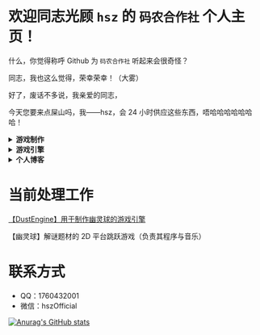 # 欢迎同志光顾 `hsz` 的 `码农合作社` 个人主页！

什么，你觉得称呼 Github 为 `码农合作社` 听起来会很奇怪？

同志，我也这么觉得，荣幸荣幸！（大雾）

好了，废话不多说，我亲爱的同志，

今天您要来点屎山吗，我——hsz，会 24 小时供应这些东西，唔哈哈哈哈哈哈哈！

<details>
 <summary><strong> 游戏制作 </strong></summary>

- [【AdenClient】由 CardinalProject 设定集 为蓝本而预计进行长期开发的项目](https://github.com/cardinaldevgroup/AdenClient)
  
- [【SandboxSample】尝试使用 EtherEngine 制作的 2D 沙盒示例游戏](https://github.com/EtherProject/EtherWorkCollection/tree/main/SandboxSample)  

- [【坦克大战】初学 EtherEngine 时模仿制作的游戏](https://github.com/EtherProject/EtherWorkCollection/tree/main/%E5%9D%A6%E5%85%8B%E5%A4%A7%E6%88%98)
  
</details>

<details>
  <summary><strong> 游戏引擎 </strong></summary>
  
- [【EtherEngineX】将 SDL 封装为 lua 层 API 的游戏引擎](https://github.com/EtherProject/EtherEngineX)
  
- [【炮灰引擎】高二时所编写的首个"引擎"(黑历史)](https://github.com/hszOfficial-16/CannonFodder)
  
</details>

<details>
  <summary><strong> 个人博客 </strong></summary>

- [【hsz's Blog】学习程序相关知识时所记录的笔记](https://github.com/hszOfficial-16/Blog)
  
- [【Aden 开发日记】开发 Aden 时写下的各个方面的记录](https://github.com/hszOfficial-16/AdenDevelopmentDiary)
  
</details>

# 当前处理工作

[【DustEngine】用于制作幽灵球的游戏引擎](https://github.com/hszOfficial-16/DustEngine)

【幽灵球】解谜题材的 2D 平台跳跃游戏（负责其程序与音乐）

# 联系方式
+ QQ：1760432001
+ 微信：hszOfficial

[![Anurag's GitHub stats](https://github-readme-stats.vercel.app/api?username=hszOfficial-16)](https://github.com/anuraghazra/github-readme-stats)
